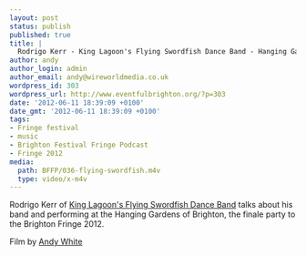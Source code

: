 ```yaml
---
layout: post
status: publish
published: true
title: |
  Rodrigo Kerr - King Lagoon's Flying Swordfish Dance Band - Hanging Gardens of Brighton - Brighton Fringe 2012
author: andy
author_login: admin
author_email: andy@wireworldmedia.co.uk
wordpress_id: 303
wordpress_url: http://www.eventfulbrighton.org/?p=303
date: '2012-06-11 18:39:09 +0100'
date_gmt: '2012-06-11 18:39:09 +0100'
tags:
- Fringe festival
- music
- Brighton Festival Fringe Podcast
- Fringe 2012
media:
  path: BFFP/036-flying-swordfish.m4v
  type: video/x-m4v
---
```

Rodrigo Kerr of [King Lagoon's Flying Swordfish Dance Band](href="http://www.facebook.com/Kinglagoon) 
talks about his band and performing at the Hanging Gardens of Brighton, the 
finale party to the Brighton Fringe 2012.

Film by [Andy White](http://www.wireworldmedia.co.uk)
